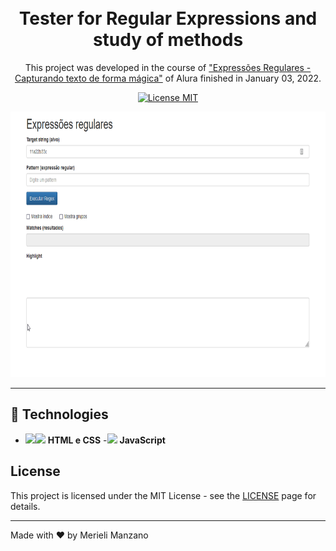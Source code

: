 <h1 align="center">
    <br>
    Tester for Regular Expressions and study of methods
</h1>

<p align="center">This project was developed in the course of <a href="https://www.alura.com.br/curso-online-expressoes-regulares">"Expressões Regulares - Capturando texto de forma mágica"</a> of Alura finished in January 03, 2022. </p>

<p align="center">
  <a href="https://opensource.org/licenses/MIT">
    <img src="https://img.shields.io/badge/License-MIT-blue.svg" alt="License MIT">
  </a>
</p>

<div align="center">
  <img src="./src/img/tester-regex.gif" alt="demo-web" height="425">
</div>

<hr/>

## 🚀 Technologies
- <img src="https://img.icons8.com/color/50/000000/html-5.png"  width="20px"/><img src="https://img.icons8.com/color/48/000000/css3.png" width="20px"/> **HTML e CSS**
-<img src="https://img.icons8.com/color/48/000000/javascript--v1.png"  width="20px"/> **JavaScript**

## License

This project is licensed under the MIT License - see the [LICENSE](https://opensource.org/licenses/MIT) page for details.

-------------------------------------

Made with ♥ by Merieli Manzano